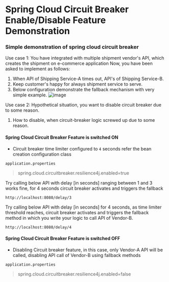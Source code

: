 # Spring Cloud Circuit Breaker Enable/Disable Feature Demonstration

### Simple demonstration of spring cloud circuit breaker

Use case 1: You have integrated with multiple shipment vendor's API, which creates the shipment on e-commerce application
Now, you have been asked to implement as follows:
1. When API of Shipping Service-A times out, API's of Shipping Service-B.
2. Keep customer's happy for always shipment service to serve.
3. Below configuration demonstrate the fallback mechanism with very simple example.
![image](https://github.com/ravibeli/circuitbreaker/assets/928202/3bc88f3b-d67f-42be-bcf8-418afc9dcc89)

Use case 2: Hypothetical situation, you want to disable circuit breaker due to some reason.
1. How to disable, when circuit-breaker logic screwed up due to some reason.


#### Spring Cloud Circuit Breaker Feature is switched ON
* Circuit breaker time limiter configured to ```4``` seconds refer the bean creation configuration class

```application.properties```
>spring.cloud.circuitbreaker.resilience4j.enabled=true

Try calling below API with delay [in seconds] ranging between 1 and 3 works fine, for 4 seconds circuit breaker activates and triggers the fallback

```http://localhost:8080/delay/3```

Try calling below API with delay [in seconds] for 4 seconds, as time limiter threshold reaches, circuit breaker activates and triggers the fallback method in which you write your logic to call API of Vendor-B.

```http://localhost:8080/delay/4```

#### Spring Cloud Circuit Breaker Feature is switched OFF
* Disabling Circuit breaker feature, in this case, only Vendor-A API will be called, disabling API call of Vendor-B using fallback methods

```application.properties```
>spring.cloud.circuitbreaker.resilience4j.enabled=false
